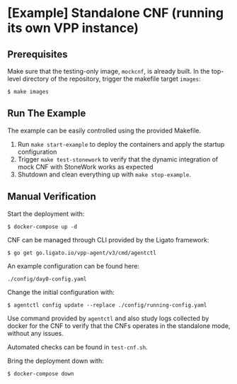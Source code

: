 [Example] Standalone CNF (running its own VPP instance)
=======================================================

Prerequisites
--------------

Make sure that the testing-only image, `mockcnf`, is already built.
In the top-level directory of the repository, trigger the makefile target `images`:
```
$ make images
```

Run The Example
---------------

The example can be easily controlled using the provided Makefile. 

1. Run `make start-example` to deploy the containers and apply the startup configuration
2. Trigger `make test-stonework` to verify that the dynamic integration of mock CNF with StoneWork works as expected
3. Shutdown and clean everything up with `make stop-example`.

Manual Verification
-------------------

Start the deployment with:
```
$ docker-compose up -d
```

CNF can be managed through CLI provided by the Ligato framework:
```
$ go get go.ligato.io/vpp-agent/v3/cmd/agentctl
```

An example configuration can be found here:
```
./config/day0-config.yaml
```

Change the initial configuration with:
```
$ agentctl config update --replace ./config/running-config.yaml
```

Use command provided by `agentctl` and also study logs collected by docker for the CNF to verify that the CNFs operates in the standalone mode, without any issues.

Automated checks can be found in `test-cnf.sh`.

Bring the deployment down with:
```
$ docker-compose down
```
